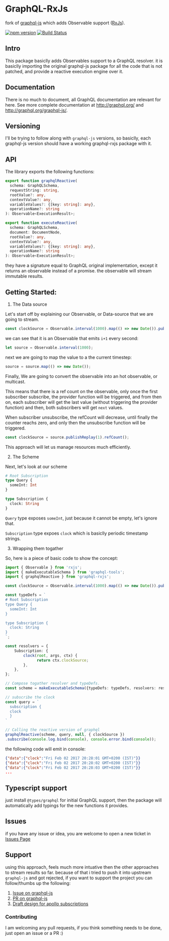 # GraphQL-RxJs

fork of [graphql-js](https://github.com/graphql/graphql-js) which adds Observable support ([RxJs](http://reactivex.io/rxjs/)).

[![npm version](https://badge.fury.io/js/graphql-rxjs.svg)](http://badge.fury.io/js/graphql-rxjs)
[![Build Status](https://travis-ci.org/DxCx/graphql-rxjs.svg?branch=master)](https://travis-ci.org/DxCx/graphql-rxjs?branch=master)

## Intro

This package basiclly adds Observables support to a GraphQL resolver.
it is basiclly importing the original graphql-js package for all the code that is not patched,
and provide a reactive execution engine over it.

## Documentation

There is no much to document, all GraphQL documentation are relevant for here.
See more complete documentation at http://graphql.org/ and
http://graphql.org/graphql-js/.

## Versioning

I'll be trying to follow along with `graphql-js` versions,
so basiclly, each graphql-js version should have a working graphql-rxjs package with it.

## API

The library exports the following functions:

```typescript
export function graphqlReactive(
  schema: GraphQLSchema,
  requestString: string,
  rootValue?: any,
  contextValue?: any,
  variableValues?: {[key: string]: any},
  operationName?: string
): Observable<ExecutionResult>;

export function executeReactive(
  schema: GraphQLSchema,
  document: DocumentNode,
  rootValue?: any,
  contextValue?: any,
  variableValues?: {[key: string]: any},
  operationName?: string
): Observable<ExecutionResult>;
```

they have a signature equal to GraphQL original implementation,
except it returns an observable instead of a promise.
the observable will stream immutable results.

## Getting Started:

1. The Data source

  Let's start off by explaining our Observable, or Data-source that we are going to stream.
  ```typescript
  const clockSource = Observable.interval(1000).map(() => new Date()).publishReplay(1).refCount();
  ```

  we can see that it is an Observable that emits `i+1` every second:
  ```typescript
  let source = Observable.interval(1000);
  ```

  next we are going to map the value to a the current timestep:
  ```typescript
  source = source.map(() => new Date());
  ```

  Finally, We are going to convert the observable into an hot observable, or multicast.

  This means that there is a ref count on the observable,
  only once the first subscriber subscribe, the provider function will be triggered,
  and from then on, each subscriber will get the last value (without triggering the provider function)
  and then, both subscribers will get `next` values.

  When subscriber unsubscribe, the refCount will decrease,
  until finally the counter reachs zero, and only then the unsubscribe function will be triggered.
  ```typescript
  const clockSource = source.publishReplay(1).refCount();
  ```

 This approach will let us manage resources much efficiently.

2. The Scheme

  Next, let's look at our scheme

  ```graphql
  # Root Subscription
  type Query {
    someInt: Int
  }

  type Subscription {
    clock: String
  }
  ```

  `Query` type exposes `someInt`, just because it cannot be empty, let's ignore that.
  
  `Subscription` type expoes `clock` which is basiclly periodic timestamp strings.

3. Wrapping them togather

  So, here is a piece of basic code to show the concept:
  ```typescript
  import { Observable } from 'rxjs';
  import { makeExecutableSchema } from 'graphql-tools';
  import { graphqlReactive } from 'graphql-rxjs';
  
  const clockSource = Observable.interval(1000).map(() => new Date()).publishReplay(1).refCount();

  const typeDefs = `
  # Root Subscription
  type Query {
	someInt: Int
  }

  type Subscription {
    clock: String
  }
  `;

  const resolvers = {
      Subscription: {
          clock(root, args, ctx) {
                return ctx.clockSource;
          },
      },
  };

  // Compose togather resolver and typeDefs.
  const scheme = makeExecutableSchema({typeDefs: typeDefs, resolvers: resolvers});

  // subscribe the clock
  const query = `
    subscription {
  	clock
    }
  `

  // Calling the reactive version of graphql
  graphqlReactive(scheme, query, null, { clockSource })
  .subscribe(console.log.bind(console), console.error.bind(console));
  ```

  the following code will emit in console:
  ```json
  {"data":{"clock":"Fri Feb 02 2017 20:28:01 GMT+0200 (IST)"}}
  {"data":{"clock":"Fri Feb 02 2017 20:28:02 GMT+0200 (IST)"}}
  {"data":{"clock":"Fri Feb 02 2017 20:28:03 GMT+0200 (IST)"}}
  ...
  ```

## Typescript support

just install `@types/graphql` for initial GraphQL support,
then the package will automatically add typings for the new functions it provides.

## Issues

if you have any issue or idea, you are welcome to open a new ticket in [Issues Page](https://github.com/DxCx/graphql-rxjs/issues)

## Support

using this approach, feels much more intuative then the other approaches to stream results so far.
because of that i tried to push it into upstream `graphql-js` and got rejected,
if you want to support the project you can follow/thumbs up the following:

1. [Issue on graphql-js](https://github.com/graphql/graphql-js/issues/501)
2. [PR on graphql-js](https://github.com/graphql/graphql-js/pull/502)
3. [Draft design for apollo subscriptions](https://github.com/apollographql/graphql-subscriptions/pull/30)

### Contributing

I am welcoming any pull requests,
if you think something needs to be done, just open an issue or a PR :)
